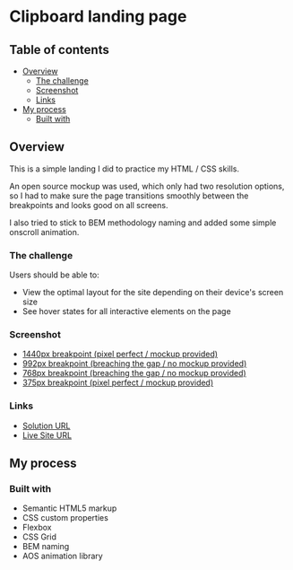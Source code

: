 # Clipboard landing page

## Table of contents

- [Overview](#overview)
  - [The challenge](#the-challenge)
  - [Screenshot](#screenshot)
  - [Links](#links)
- [My process](#my-process)
  - [Built with](#built-with)

## Overview

This is a simple landing I did to practice my HTML / CSS skills.

An open source mockup was used, which only had two resolution options, so I had to make sure the page transitions smoothly between the breakpoints and looks good on all screens.

I also tried to stick to BEM methodology naming and added some simple onscroll animation.

### The challenge

Users should be able to:

- View the optimal layout for the site depending on their device's screen size
- See hover states for all interactive elements on the page

### Screenshot

- [1440px breakpoint (pixel perfect / mockup provided)](./screenshot-1440.png)
- [992px breakpoint (breaching the gap / no mockup provided)](./screenshot-992.png)
- [768px breakpoint (breaching the gap / no mockup provided)](./screenshot-768.png)
- [375px breakpoint (pixel perfect / mockup provided)](./screenshot-375.png)

### Links

- [Solution URL](https://github.com/ivanfadeev1/clipboard-landing-page)
- [Live Site URL](https://ivanfadeev1.github.io/clipboard-landing-page/)

## My process

### Built with

- Semantic HTML5 markup
- CSS custom properties
- Flexbox
- CSS Grid
- BEM naming
- AOS animation library
